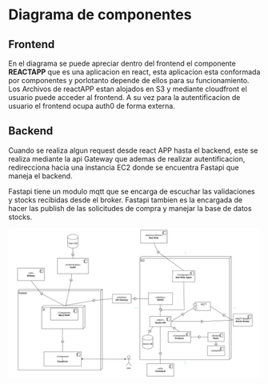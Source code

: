 # Diagrama de componentes
## Frontend
En el diagrama se puede apreciar dentro del frontend el componente **REACTAPP** que  es una aplicacion en react, esta aplicacion esta conformada por componentes y porlotanto depende de ellos para su funcionamiento.
Los Archivos de reactAPP estan alojados en S3 y mediante cloudfront el usuario puede acceder al frontend.
A su vez para la autentificacion de usuario el frontend ocupa auth0 de forma externa.

## Backend
Cuando se realiza algun request desde react APP hasta el backend, este se realiza mediante la api Gateway que ademas de realizar autentificacion, redirecciona hacia una instancia EC2 donde se encuentra Fastapi que maneja el backend.

Fastapi tiene un modulo mqtt que se encarga de escuchar las validaciones y stocks recibidas desde el broker. Fastapi tambien es la encargada de hacer las publish de las solicitudes de compra y manejar la base de datos stocks.

![Alt text](image-1.png)
